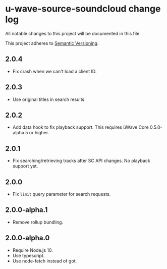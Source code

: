 # u-wave-source-soundcloud change log

All notable changes to this project will be documented in this file.

This project adheres to [Semantic Versioning](http://semver.org/).

## 2.0.4

- Fix crash when we can't load a client ID.

## 2.0.3

- Use original titles in search results.

## 2.0.2

- Add data hook to fix playback support. This requires üWave Core 0.5.0-alpha.5 or higher.

## 2.0.1

- Fix searching/retrieving tracks after SC API changes. No playback support yet.

## 2.0.0

- Fix `limit` query parameter for search requests.

## 2.0.0-alpha.1

- Remove rollup bundling.

## 2.0.0-alpha.0

- Require Node.js 10.
- Use typescript.
- Use node-fetch instead of got.
